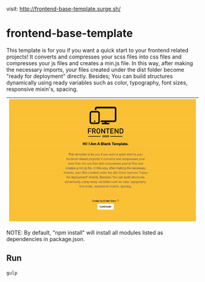 visit: http://frontend-base-template.surge.sh/

# frontend-base-template
This template is for you if you want a quick start to your frontend related projects! It converts and compresses your scss files into css files and compresses your js files and creates a min.js file. In this way, after making the necessary imports, your files created under the dist folder become "ready for deployment" directly. Besides; You can build structures dynamically using ready variables such as color, typography, font sizes, responsive mixin's, spacing. 

| ![Frontend Base Template Gif](https://github.com/enderimen/frontend-base-template/blob/master/assets/images/frontend-base-template.gif) |
| :--: | 
   
  NOTE: By default, "npm install" will install all modules listed as dependencies in package.json.
  
  ## Run
  
    gulp
